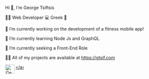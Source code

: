    Hi 👋, I'm George Tsiftsis

🚶🏻 Web Developer 💻  Greek 🌊

🔭 I’m currently working on the development of a fitness mobile app!

🌱 I’m currently learning Node Js and GraphQL

🤝 I’m currently seeking a Front-End  Role

🧑‍💻 All of my projects are available at https://gtsif.com
<a >

<a href="mailto:gtsiff@gmail.com" > <img
align="left"
alt="George Tsiftsis GMail"
width="30px"
src="https://image.flaticon.com/icons/png/512/732/732200.png" />
</a›

<!---
GeorgeTsiftsis/GeorgeTsiftsis is a ✨ special ✨ repository because its `README.md` (this file) appears on your GitHub profile.
You can click the Preview link to take a look at your changes.
--->
